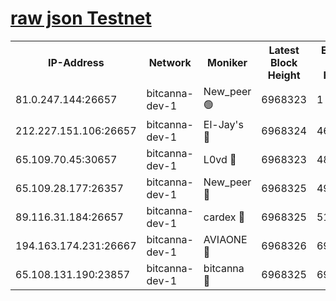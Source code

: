 [raw json Testnet](https://rpc-check.bcat.stavr.tech/bcat/rpc-bcat-result.json)
=


<table><tr><th>IP-Address</th><th>Network</th><th>Moniker</th><th>Latest Block Height</th><th>Earliest Block Height</th><th>Catching Up</th><th>Tx Index</th><th>Voting Power</th><th>Scan Time</th></tr><tr><td>81.0.247.144:26657</td><td>bitcanna-dev-1</td><td>New_peer 🟢</td><td>6968323</td><td>1</td><td>False</td><td>on</td><td>0</td><td>2024-03-20T13:02:23.105810494UTC</td></tr><tr><td>212.227.151.106:26657</td><td>bitcanna-dev-1</td><td>El-Jay's 🔴</td><td>6968324</td><td>4670391</td><td>False</td><td>on</td><td>2218364</td><td>2024-03-20T13:02:29.719569035UTC</td></tr><tr><td>65.109.70.45:30657</td><td>bitcanna-dev-1</td><td>L0vd 🔴</td><td>6968323</td><td>4828155</td><td>False</td><td>on</td><td>308120</td><td>2024-03-20T13:02:23.406023004UTC</td></tr><tr><td>65.109.28.177:26357</td><td>bitcanna-dev-1</td><td>New_peer 🔴</td><td>6968325</td><td>4952911</td><td>False</td><td>on</td><td>2237167</td><td>2024-03-20T13:02:30.294838963UTC</td></tr><tr><td>89.116.31.184:26657</td><td>bitcanna-dev-1</td><td>cardex 🔴</td><td>6968325</td><td>5185001</td><td>False</td><td>on</td><td>1</td><td>2024-03-20T13:02:29.995184199UTC</td></tr><tr><td>194.163.174.231:26667</td><td>bitcanna-dev-1</td><td>AVIAONE 🔴</td><td>6968326</td><td>6959331</td><td>False</td><td>on</td><td>1949865</td><td>2024-03-20T13:02:39.051984419UTC</td></tr><tr><td>65.108.131.190:23857</td><td>bitcanna-dev-1</td><td>bitcanna 🔴</td><td>6968325</td><td>6964325</td><td>False</td><td>off</td><td>378646</td><td>2024-03-20T13:02:30.579132933UTC</td></tr></table>
